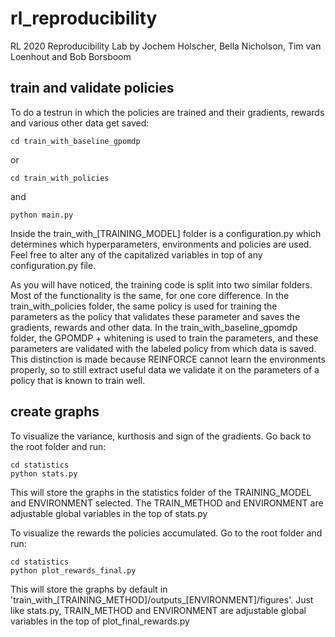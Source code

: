 # rl_reproducibility
RL 2020 Reproducibility Lab by Jochem Holscher, Bella Nicholson, Tim van Loenhout and Bob Borsboom

## train and validate policies
To do a testrun in which the policies are trained and their gradients, rewards and various other data get saved:
```
cd train_with_baseline_gpomdp
```
or
```
cd train_with_policies
```
and
```
python main.py
```
Inside the train_with_[TRAINING_MODEL] folder is a configuration.py which determines which hyperparameters, environments and policies are used. Feel free to alter any of the capitalized variables in top of any configuration.py file.

As you will have noticed, the training code is split into two similar folders. Most of the functionality is the same, for one core difference.
In the train_with_policies folder, the same policy is used for training the parameters as the policy that validates these parameter and saves the gradients, rewards and other data.
In the train_with_baseline_gpomdp folder, the GPOMDP + whitening is used to train the parameters, and these parameters are validated with the labeled policy from which data is saved.
This distinction is made because REINFORCE cannot learn the environments properly, so to still extract useful data we validate it on the parameters of a policy that is known to train well.

## create graphs
To visualize the variance, kurthosis and sign of the gradients. Go back to the root folder and run:
```
cd statistics
python stats.py
```
This will store the graphs in the statistics folder of the TRAINING_MODEL and ENVIRONMENT selected. The TRAIN_METHOD and ENVIRONMENT are adjustable global variables in the top of stats.py

To visualize the rewards the policies accumulated. Go to the root folder and run:
```
cd statistics
python plot_rewards_final.py
```
This will store the graphs by default in 'train_with_[TRAINING_METHOD]/outputs_[ENVIRONMENT]/figures'. Just like stats.py, TRAIN_METHOD and ENVIRONMENT are adjustable global variables in the top of plot_final_rewards.py